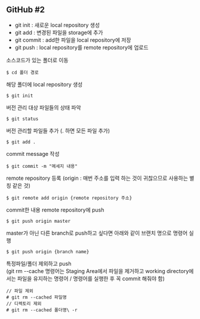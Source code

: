 ## GitHub #2  

 - git init : 새로운 local repository 생성  
 - git add : 변경된 파일을 storage에 추가  
 - git commit : add한 파일을 local repository에 저장  
 - git push : local repository를 remote repository에 업로드  

소스코드가 있는 폴더로 이동  

    $ cd 폴더 경로  

해당 폴더에 local repository 생성  

    $ git init  

버전 관리 대상 파일들의 상태 파악  

    $ git status  

버전 관리할 파일들 추가 (. 하면 모든 파일 추가)  

    $ git add .  

commit message 작성  

    $ git commit -m "메세지 내용"  

remote repository 등록 (origin : 매번 주소를 입력 하는 것이 귀찮으므로 사용하는 별칭 같은 것)    

    $ git remote add origin {remote repository 주소}  

commit한 내용 remote repository에 push  

    $ git push origin master  

master가 아닌 다른 branch로 push하고 싶다면 아래와 같이 브랜치 명으로 명령어 실행  

    $ git push origin {branch name}  

특정파일/폴더 제외하고 push  
(git rm --cache  명령어는 Staging Area에서 파일을 제거하고 working directory에서는 파일을 유지하는 명령어 / 명령어를 실행한 후 꼭  commit 해줘야 함)

    // 파일 제외  
    # git rm --cached 파일명  
    // 디렉토리 제외  
    # git rm --cached 폴더명\ -r  


<!--stackedit_data:
eyJoaXN0b3J5IjpbMTg1NjY2NDEyMCwtMjE0MzY2MTQzM119
-->